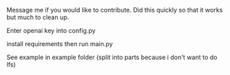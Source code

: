Message me if you would like to contribute. Did this quickly so that it works but much to clean up.



Enter openai key into config.py

install requirements then run main.py

See example in example folder (split into parts because i don't want to do lfs)

